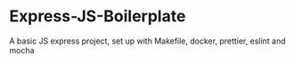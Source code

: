 # Express-JS-Boilerplate
A basic JS express project, set up with Makefile, docker, prettier, eslint and mocha
